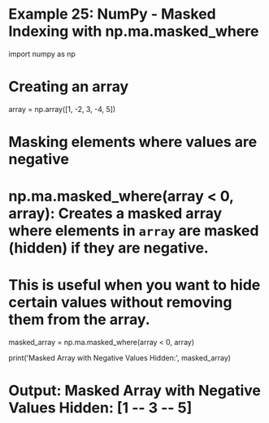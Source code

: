 # Example 25: NumPy - Masked Indexing with np.ma.masked_where
import numpy as np

# Creating an array
array = np.array([1, -2, 3, -4, 5])

# Masking elements where values are negative
# np.ma.masked_where(array < 0, array): Creates a masked array where elements in `array` are masked (hidden) if they are negative.
# This is useful when you want to hide certain values without removing them from the array.

masked_array = np.ma.masked_where(array < 0, array)

print('Masked Array with Negative Values Hidden:', masked_array)
# Output: Masked Array with Negative Values Hidden: [1 -- 3 -- 5]

